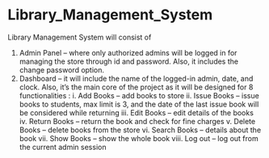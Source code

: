 # Library_Management_System
Library Management System will consist of
1. Admin Panel – where only authorized admins will be logged in for managing
the store through id and password. Also, it includes the change password option.
2. Dashboard – it will include the name of the logged-in admin, date, and clock.
Also, it’s the main core of the project as it will be designed for 8 functionalities :
  i. Add Books – add books to store
  ii. Issue Books – issue books to students, max limit is 3, and the date of the last
  issue book will be considered while returning
  iii. Edit Books – edit details of the books
  iv. Return Books – return the book and check for fine charges
  v. Delete Books – delete books from the store
  vi. Search Books – details about the book
  vii. Show Books – show the whole book
  viii. Log out – log out from the current admin session
